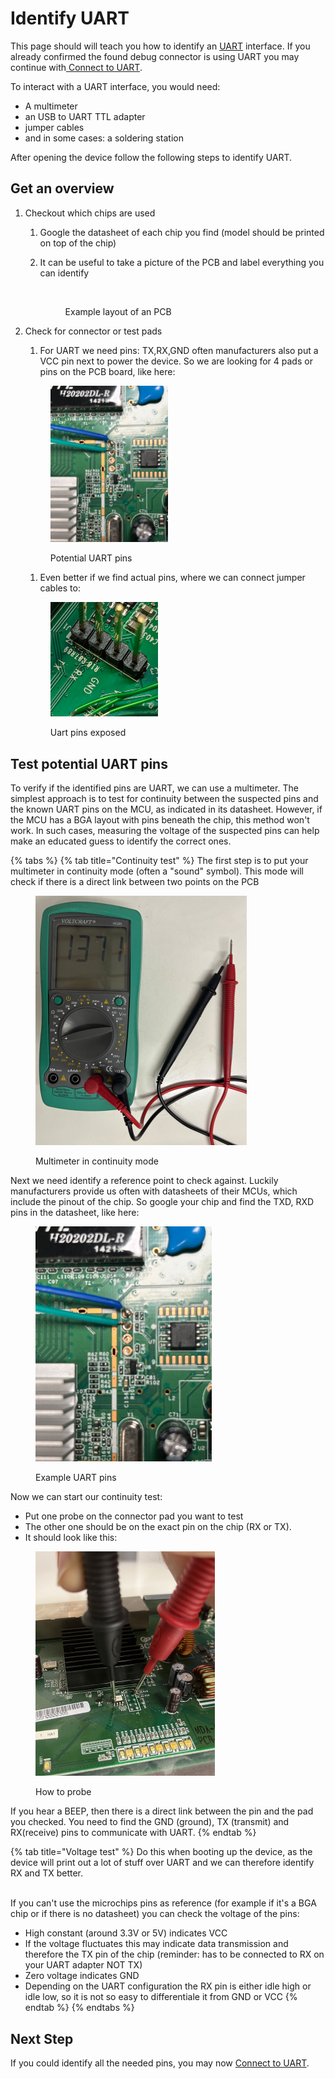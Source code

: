 # Identify UART

This page should will teach you how to identify an [UART](./) interface. If you already confirmed the found debug connector is using UART you may continue with[ Connect to UART](connect-to-uart.md).

To interact with a UART interface, you would need:

* A multimeter
* an USB to UART TTL adapter
* jumper cables
* and in some cases: a soldering station

After opening the device follow the following steps to identify UART.

## **Get an overview**&#x20;

1. Checkout which chips are used&#x20;
   1. Google the datasheet of each chip you find (model should be printed on top of the chip)
   2.  It can be useful to take a picture of the PCB and label everything you can identify

       <figure><img src="../../../.gitbook/assets/komplett-beschriftet (1).png" alt="" width="375"><figcaption><p>Example layout of an PCB</p></figcaption></figure>
2.  Check for connector or test pads

    1. For UART we need pins: TX,RX,GND often manufacturers also put a VCC pin next to power the device. So we are looking for 4 pads or pins on the PCB board, like here:

    <figure><img src="../../../.gitbook/assets/image (1).png" alt="" width="188"><figcaption><p>Potential UART pins</p></figcaption></figure>

    1. Even better if we find actual pins, where we can connect jumper cables to:

    <figure><img src="../../../.gitbook/assets/image (31).png" alt="" width="172"><figcaption><p>Uart pins exposed</p></figcaption></figure>

## **Test potential UART pins**

To verify if the identified pins are UART, we can use a multimeter. The simplest approach is to test for continuity between the suspected pins and the known UART pins on the MCU, as indicated in its datasheet. However, if the MCU has a BGA layout with pins beneath the chip, this method won't work. In such cases, measuring the voltage of the suspected pins can help make an educated guess to identify the correct ones.

{% tabs %}
{% tab title="Continuity test" %}
The first step is to put your multimeter in continuity mode (often a "sound" symbol). This mode will check if there is a direct link between two points on the PCB

<figure><img src="../../../.gitbook/assets/image (6).png" alt="" width="338"><figcaption><p>Multimeter in continuity mode</p></figcaption></figure>

Next we need identify a reference point to check against. Luckily manufacturers provide us often with datasheets of their MCUs, which include the pinout of the chip. So google your chip and find the TXD, RXD pins in the datasheet, like here:

<figure><img src="../../../.gitbook/assets/image.png" alt="" width="282"><figcaption><p>Example UART pins</p></figcaption></figure>

Now we can start our continuity test:

* Put one probe on the connector pad you want to test
* The other one should be on the exact pin on the chip (RX or TX).
* It should look like this:

<figure><img src="../../../.gitbook/assets/image (5).png" alt="" width="287"><figcaption><p>How to probe</p></figcaption></figure>

If you hear a BEEP, then there is a direct link between the pin and the pad you checked. You need to find the GND (ground), TX (transmit) and RX(receive) pins to communicate with UART.
{% endtab %}

{% tab title="Voltage test" %}
Do this when booting up the device, as the device will print out a lot of stuff over UART and we can therefore identify RX and TX better.&#x20;

\
If you can't use the microchips pins as reference (for example if it's a BGA chip or if there is no datasheet) you can check the voltage of the pins:

* High constant (around 3.3V or 5V) indicates VCC
* If the voltage fluctuates this may indicate data transmission and therefore the TX pin of the chip (reminder: has to be connected to RX on your UART adapter NOT TX)
* Zero voltage indicates GND
* Depending on the UART configuration the RX pin is either idle high or idle low, so it is not so easy to differentiale it from GND or VCC
{% endtab %}
{% endtabs %}

## Next Step

If you could identify all the needed pins, you may now [Connect to UART](connect-to-uart.md).

